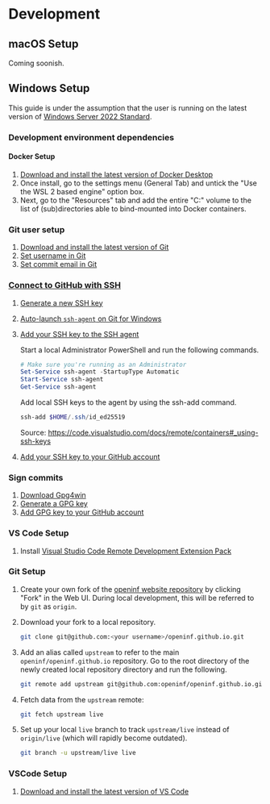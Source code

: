 # Development

## macOS Setup

Coming soonish.

## Windows Setup

This guide is under the assumption that the user is running on the latest
version of
[Windows Server 2022 Standard](https://cloudblogs.microsoft.com/windowsserver/2021/09/01/windows-server-2022-now-generally-available-delivers-innovation-in-security-hybrid-and-containers/).

### Development environment dependencies

#### Docker Setup

1. [Download and install the latest version of Docker Desktop](https://hub.docker.com/editions/community/docker-ce-desktop-windows)
1. Once install, go to the settings menu (General Tab) and untick the "Use the
   WSL 2 based engine" option box.
1. Next, go to the "Resources" tab and add the entire "C:\" volume to the list
   of (sub)directories able to bind-mounted into Docker containers.

### Git user setup

1. [Download and install the latest version of Git](https://git-scm.com/downloads)
1. [Set username in Git](https://docs.github.com/en/free-pro-team@latest/github/using-git/setting-your-username-in-git)
1. [Set commit email in Git](https://docs.github.com/en/free-pro-team@latest/github/setting-up-and-managing-your-github-user-account/setting-your-commit-email-address)

### [Connect to GitHub with SSH](https://docs.github.com/en/free-pro-team@latest/github/authenticating-to-github/connecting-to-github-with-ssh)

1. [Generate a new SSH key](https://docs.github.com/en/free-pro-team@latest/github/authenticating-to-github/generating-a-new-ssh-key-and-adding-it-to-the-ssh-agent#generating-a-new-ssh-key)
1. [Auto-launch `ssh-agent` on Git for Windows](https://docs.github.com/en/free-pro-team@latest/github/authenticating-to-github/working-with-ssh-key-passphrases#auto-launching-ssh-agent-on-git-for-windows)
1. [Add your SSH key to the SSH agent](https://docs.github.com/en/free-pro-team@latest/github/authenticating-to-github/generating-a-new-ssh-key-and-adding-it-to-the-ssh-agent#adding-your-ssh-key-to-the-ssh-agent)

   Start a local Administrator PowerShell and run the following commands.

   ```powershell
   # Make sure you're running as an Administrator
   Set-Service ssh-agent -StartupType Automatic
   Start-Service ssh-agent
   Get-Service ssh-agent
   ```

   Add local SSH keys to the agent by using the ssh-add command.

   ```powershell
   ssh-add $HOME/.ssh/id_ed25519
   ```

   Source: https://code.visualstudio.com/docs/remote/containers#_using-ssh-keys

1. [Add your SSH key to your GitHub account](https://docs.github.com/en/free-pro-team@latest/github/authenticating-to-github/adding-a-new-ssh-key-to-your-github-account)

### Sign commits

1. [Download Gpg4win](https://gpg4win.org/download.html)
1. [Generate a GPG key](https://docs.github.com/en/free-pro-team@latest/github/authenticating-to-github/generating-a-new-gpg-key#generating-a-gpg-key)
1. [Add GPG key to your GitHub account](https://docs.github.com/en/free-pro-team@latest/github/authenticating-to-github/adding-a-new-gpg-key-to-your-github-account)

### VS Code Setup

1. Install
   [Visual Studio Code Remote Development Extension Pack](https://marketplace.visualstudio.com/items?itemName=ms-vscode-remote.vscode-remote-extensionpack)

### Git Setup

1. Create your own fork of the
   [openinf website repository](https://github.com/openinf/openinf.github.io) by
   clicking "Fork" in the Web UI. During local development, this will be
   referred to by `git` as `origin`.
1. Download your fork to a local repository.

   ```bash
   git clone git@github.com:<your username>/openinf.github.io.git
   ```

1. Add an alias called `upstream` to refer to the main
   `openinf/openinf.github.io` repository. Go to the root directory of the newly
   created local repository directory and run the following.

   ```bash
   git remote add upstream git@github.com:openinf/openinf.github.io.git
   ```

1. Fetch data from the `upstream` remote:

   ```bash
   git fetch upstream live
   ```

1. Set up your local `live` branch to track `upstream/live` instead of
   `origin/live` (which will rapidly become outdated).

   ```bash
   git branch -u upstream/live live
   ```

### VSCode Setup

1. [Download and install the latest version of VS Code](https://code.visualstudio.com/)
